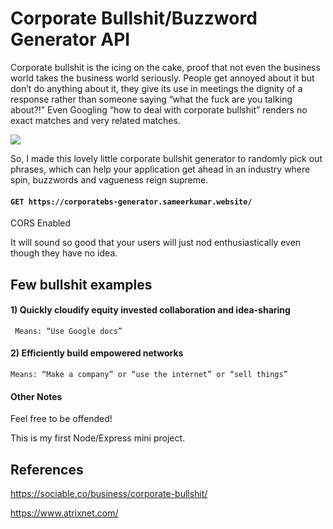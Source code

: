 # Corporate Bullshit/Buzzword Generator API

Corporate bullshit is the icing on the cake, proof that not even the business world takes the business world seriously. People get annoyed about it but don’t do anything about it, they give its use in meetings the dignity of a response rather than someone saying “what the fuck are you talking about?!” Even Googling “how to deal with corporate bullshit” renders no exact matches and very related matches. 

<img src="https://camo.githubusercontent.com/819859efaa5a0919377d0bc27714c0c871953085/687474703a2f2f692e696d6775722e636f6d2f493137475558392e676966">



So, I made this lovely little corporate bullshit generator to randomly pick out phrases, which can help your application get ahead in an industry where spin, buzzwords and vagueness reign supreme.
 
 #### ```GET https://corporatebs-generator.sameerkumar.website/```
 CORS Enabled
 
 It will sound so good that your users will just nod enthusiastically even though they have no idea.

## Few bullshit examples

#### 1) Quickly cloudify equity invested collaboration and idea-sharing
``` Means: “Use Google docs”```

#### 2) Efficiently build empowered networks
```Means: “Make a company” or “use the internet” or “sell things”```





#### Other Notes
Feel free to be offended!

This is my first Node/Express mini project.


## References
https://sociable.co/business/corporate-bullshit/

https://www.atrixnet.com/

